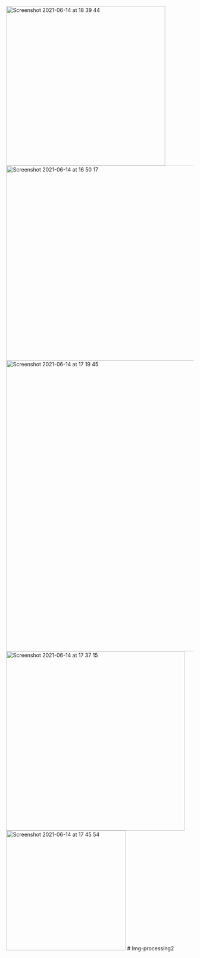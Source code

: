 <img width="427" alt="Screenshot 2021-06-14 at 18 39 44" src="https://user-images.githubusercontent.com/80551568/121905984-e98e8f80-cd3f-11eb-96fc-9f4d715a27bc.png">
<img width="521" alt="Screenshot 2021-06-14 at 16 50 17" src="https://user-images.githubusercontent.com/80551568/121898544-bc8aae80-cd38-11eb-8f40-0ca94e9cdfb5.png">
<img width="779" alt="Screenshot 2021-06-14 at 17 19 45" src="https://user-images.githubusercontent.com/80551568/121898557-beed0880-cd38-11eb-99cd-97dfb7d73b6e.png">
<img width="480" alt="Screenshot 2021-06-14 at 17 37 15" src="https://user-images.githubusercontent.com/80551568/121898588-c8767080-cd38-11eb-9caf-b9e0c82703c5.png">
<img width="321" alt="Screenshot 2021-06-14 at 17 45 54" src="https://user-images.githubusercontent.com/80551568/121898592-c9a79d80-cd38-11eb-8eb7-bbe6962ba64a.png">
# Img-processing2
